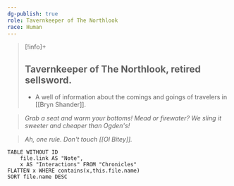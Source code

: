 ```yaml
---
dg-publish: true
role: Tavernkeeper of The Northlook
race: Human
---
```


> [!info]+
> ## Tavernkeeper of The Northlook, retired sellsword.
> 
> - A well of information about the comings and goings of travelers in [[Bryn Shander]].

> *Grab a seat and warm your bottoms! Mead or firewater? We sling it sweeter and cheaper than Ogden's!* 

> *Ah, one rule. Don't touch [[Ol Bitey]].*

```dataview
TABLE WITHOUT ID
	file.link AS "Note", 
	x AS "Interactions" FROM "Chronicles"
FLATTEN x WHERE contains(x,this.file.name) 
SORT file.name DESC
```



